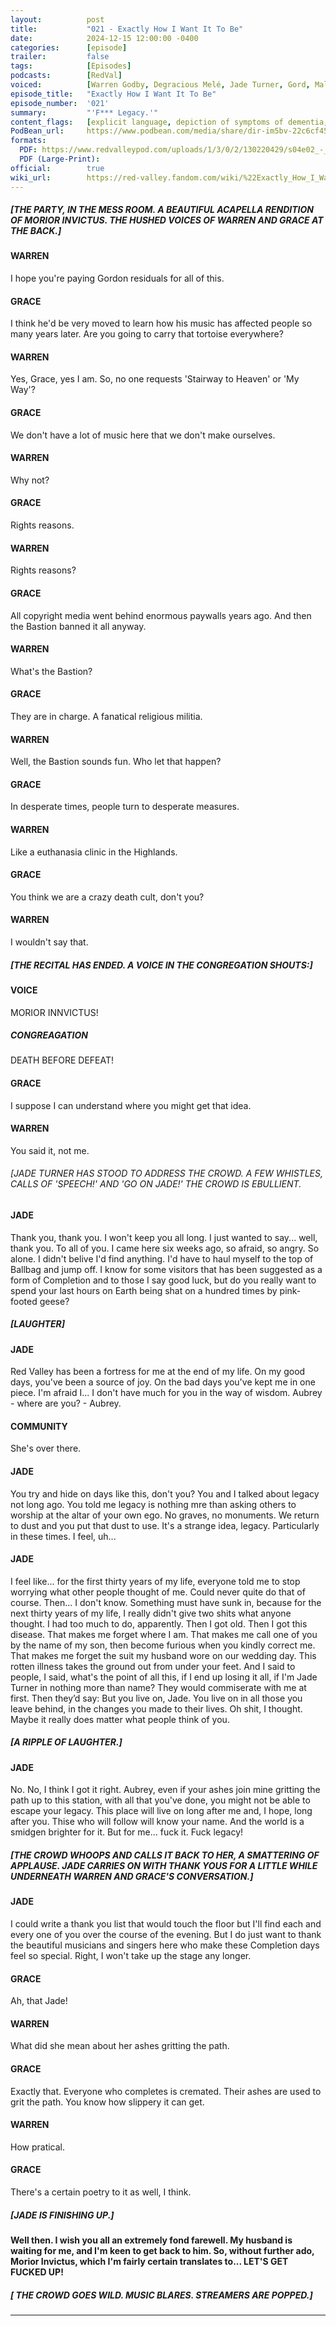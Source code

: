 ```yaml
---
layout:          post
title:           "021 - Exactly How I Want It To Be"
date:            2024-12-15 12:00:00 -0400
categories:      [episode]
trailer:         false
tags:            [Episodes]
podcasts:        [RedVal]
voiced:          [Warren Godby, Degracious Melé, Jade Turner, Gord, Malcolm Landry, Hester Hiyashi, Aubrey Wood, Clive Schill, Pamela Jennings]
episode_title:   "Exactly How I Want It To Be"
episode_number:  '021'
summary:         "'F*** Legacy.'"
content_flags:   [explicit language, depiction of symptoms of dementia, discussion of assisted dying, depiction of assisted dying by infusion of medicine]
PodBean_url:     https://www.podbean.com/media/share/dir-im5bv-22c6cf45
formats: 
  PDF: https://www.redvalleypod.com/uploads/1/3/0/2/130220429/s04e02_-_transcript.pdf
  PDF (Large-Print): 
official:        true
wiki_url:        https://red-valley.fandom.com/wiki/%22Exactly_How_I_Want_It_To_Be%22
---
```

##### [THE PARTY, IN THE MESS ROOM. A BEAUTIFUL ACAPELLA RENDITION OF MORIOR INVICTUS. THE HUSHED VOICES OF WARREN AND GRACE AT THE BACK.]

#### WARREN

I hope you're paying Gordon residuals for all of this. 

#### GRACE

I think he'd be very moved to learn how his music has affected people so many years later. Are you going to carry that tortoise everywhere?

#### WARREN

Yes, Grace, yes I am. So, no one requests 'Stairway to Heaven' or 'My Way'?

#### GRACE

We don't have a lot of music here that we don't make ourselves. 

#### WARREN 

Why not?

#### GRACE

Rights reasons. 

#### WARREN

Rights reasons?

#### GRACE

All copyright media went behind enormous paywalls years ago. And then the Bastion banned it all anyway. 

#### WARREN

What's the Bastion?

#### GRACE

They are in charge. A fanatical religious militia. 

#### WARREN

Well, the Bastion sounds fun. Who let that happen?

#### GRACE

In desperate times, people turn to desperate measures. 

#### WARREN 

Like a euthanasia clinic in the Highlands.

#### GRACE

You think we are a crazy death cult, don't you?

#### WARREN

I wouldn't say that. 

##### [THE RECITAL HAS ENDED. A VOICE IN THE CONGREGATION SHOUTS:]

#### VOICE

MORIOR INNVICTUS!

##### CONGREAGATION

DEATH BEFORE DEFEAT!

#### GRACE

I suppose I can understand where you might get that idea. 

#### WARREN

You said it, not me. 

###### [JADE TURNER HAS STOOD TO ADDRESS THE CROWD. A FEW WHISTLES, CALLS OF 'SPEECH!' AND 'GO ON JADE!' THE CROWD IS EBULLIENT. 

#### JADE

Thank you, thank you. I won't keep you all long. I just wanted to say... well, thank you. To all of you. I came here six weeks ago, so afraid, so angry. So alone. I didn't belive I'd find anything. I'd have to haul myself to the top of Ballbag and jump off. I know for some visitors that has been suggested as a form of Completion and to those I say good luck, but do you really want to spend your last hours on Earth being shat on a hundred times by pink-footed geese?

##### [LAUGHTER]

#### JADE

Red Valley has been a fortress for me at the end of my life. On my good days, you've been a source of joy. On the bad days you've kept me in one piece. I'm afraid I... I don't have much for you in the way of wisdom. Aubrey - where are you? - Aubrey. 

#### COMMUNITY

She's over there. 

#### JADE 

You try and hide on days like this, don't you? You and I talked about legacy not long ago. You told me legacy is nothing mre than asking others to worship at the altar of your own ego. No graves, no monuments. We return to dust and you put that dust to use. It's a strange idea, legacy. Particularly in these times. I feel, uh...

#### JADE

I feel like... for the first thirty years of my life, everyone told me to stop worrying what other people thought of me. Could never quite do that of course. Then... I don't know. Something must have sunk in, because for the next thirty years of my life, I really didn't give two shits what anyone thought. I had too much to do, apparently. Then I got old. Then I got this disease. That makes me forget where I am. That makes me call one of you by the name of my son, then become furious when you kindly correct me. That makes me forget the suit my husband wore on our wedding day. This rotten illness takes the ground out from under your feet. And I said to people, I said, what's the point of all this, if I end up losing it all, if I'm Jade Turner in nothing more than name? They would commiserate with me at first. Then they’d say: But you live on, Jade. You live on in all those you leave behind, in the changes you made to their lives. Oh shit, I thought. Maybe it really does matter what people think of you.

##### [A RIPPLE OF LAUGHTER.]

#### JADE

No. No, I think I got it right. Aubrey, even if your ashes join mine gritting the path up to this station, with all that you've done, you might not be able to escape your legacy. This place will live on long after me and, I hope, long after you. Thise who will follow will know your name. And the world is a smidgen brighter for it. But for me... fuck it. Fuck legacy!

##### [THE CROWD WHOOPS AND CALLS IT BACK TO HER, A SMATTERING OF APPLAUSE. JADE CARRIES ON WITH THANK YOUS FOR A LITTLE WHILE UNDERNEATH WARREN AND GRACE'S CONVERSATION.]

#### JADE

I could write a thank you list that would touch the floor but I'll find each and every one of you over the course of the evening. But I do just want to thank the beautiful musicians and singers here who make these Completion days feel so special. Right, I won't take up the stage any longer. 

#### GRACE

Ah, that Jade!

#### WARREN

What did she mean about her ashes gritting the path. 

#### GRACE

Exactly that. Everyone who completes is cremated. Their ashes are used to grit the path. You know how slippery it can get. 

#### WARREN

How pratical. 

#### GRACE

There's a certain poetry to it as well, I think. 

##### [JADE IS FINISHING UP.]

#### Well then. I wish you all an extremely fond farewell. My husband is waiting for me, and I'm keen to get back to him. So, without further ado, Morior Invictus, which I'm fairly certain translates to... LET'S GET FUCKED UP!

##### [ THE CROWD GOES WILD. MUSIC BLARES. STREAMERS ARE POPPED.]

------


